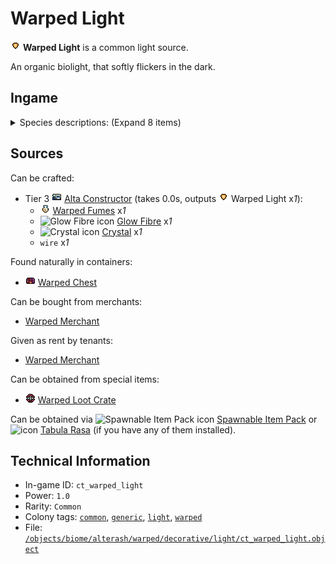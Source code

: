 # Warped Light

<img src="https://raw.githubusercontent.com/Ceterai/Enternia/main/objects/biome/alterash/warped/decorative/light/icon.png" alt="Warped Light icon" loading="lazy" width="auto" height="16px"/> **Warped Light** is a common light source.

An organic biolight, that softly flickers in the dark.

## Ingame

<details markdown="1"><summary>Species descriptions: (Expand 8 items)</summary>

- Alta: A glowing bulb, another form of warped growth. This one can be used as a wall light.
- Apex: A wall light, previously a part of a living being.
- Avian: A pretty soft wall light.
- Floran: Floran like plant lightss. Even warpy evil onesss.
- Glitch: Satisfied. These little glowing bulbs sure provide a comfy gentle light.
- Human: Please tell me that this bulb won't explode.
- Hylotl: Just forget about the origin of this wall light. Now. It's. Just. A. Wall. Light.
- Novakid: Wow, a little glowin' orb!

</details>

## Sources

Can be crafted:

- Tier 3 ![ ](https://raw.githubusercontent.com/Ceterai/Enternia/main/objects/alta/crafting/constructor/icon3.png) [Alta Constructor](https://ceterai.github.io/MyEnternia/Wiki/AltaConstructor) (takes 0.0s, outputs <img src="https://raw.githubusercontent.com/Ceterai/Enternia/main/objects/biome/alterash/warped/decorative/light/icon.png" alt="Warped Light icon" loading="lazy" width="auto" height="16px"/> Warped Light x*1*):
  - <img src="https://raw.githubusercontent.com/Ceterai/Enternia/main/items/throwables/ct_warped_glowbomb.png" alt="Warped Fumes icon" loading="lazy" width="auto" height="16px"/> [Warped Fumes](https://ceterai.github.io/MyEnternia/Wiki/WarpedFumes) x*1*
  - <img src="https://starbounder.org/mediawiki/images/f/f8/Glow_Fibre.png" alt="Glow Fibre icon" loading="lazy" width="15px" height="14px"/> [Glow Fibre](https://starbounder.org/Glow_Fibre) x*1*
  - <img src="https://starbounder.org/mediawiki/images/3/31/Crystal.png" alt="Crystal icon" loading="lazy" width="12px" height="16px"/> [Crystal](https://starbounder.org/Crystal) x*1*
  - `wire` x*1*

Found naturally in containers:

- <img src="https://raw.githubusercontent.com/Ceterai/Enternia/main/objects/biome/alterash/warped/decorative/chest/icon.png" alt="Warped Chest icon" loading="lazy" width="auto" height="16px"/> [Warped Chest](https://ceterai.github.io/MyEnternia/Wiki/WarpedChest)

Can be bought from merchants:

- [Warped Merchant](https://ceterai.github.io/MyEnternia/Wiki/WarpedMerchant)

Given as rent by tenants:

- [Warped Merchant](https://ceterai.github.io/MyEnternia/Wiki/WarpedMerchant)

Can be obtained from special items:

- <img src="https://raw.githubusercontent.com/Ceterai/Enternia/main/items/active/alta/loot/biome/ct_warped_loot.png" alt="Warped Loot Crate icon" loading="lazy" width="auto" height="16px"/> [Warped Loot Crate](https://ceterai.github.io/MyEnternia/Wiki/WarpedLootCrate)

Can be obtained via <img src="https://raw.githubusercontent.com/Silverfeelin/Starbound-SpawnableItemPack/master/interface/sip/iconSmall.png" alt="Spawnable Item Pack icon" width="18" height="14"/> [Spawnable Item Pack](https://steamcommunity.com/sharedfiles/filedetails/?id=733665104) or <img src="https://steamuserimages-a.akamaihd.net/ugc/263843960696222713/3EC9A7C005541F7D577EBCB8C5736B4EFC9973D6/" alt="icon" width="8" height="12"/> [Tabula Rasa](https://community.playstarbound.com/resources/the-tabula-rasa.3222/) (if you have any of them installed).

## Technical Information

- In-game ID: `ct_warped_light`
- Power: `1.0`
- Rarity: `Common`
- Colony tags: [`common`](https://ceterai.github.io/MyEnternia/Wiki/Tags/Common), [`generic`](https://ceterai.github.io/MyEnternia/Wiki/Tags/Generic), [`light`](https://ceterai.github.io/MyEnternia/Wiki/Tags/Light), [`warped`](https://ceterai.github.io/MyEnternia/Wiki/Tags/Warped)
- File: [`/objects/biome/alterash/warped/decorative/light/ct_warped_light.object`](https://github.com/Ceterai/Enternia/blob/main/objects/biome/alterash/warped/decorative/light/ct_warped_light.object)
